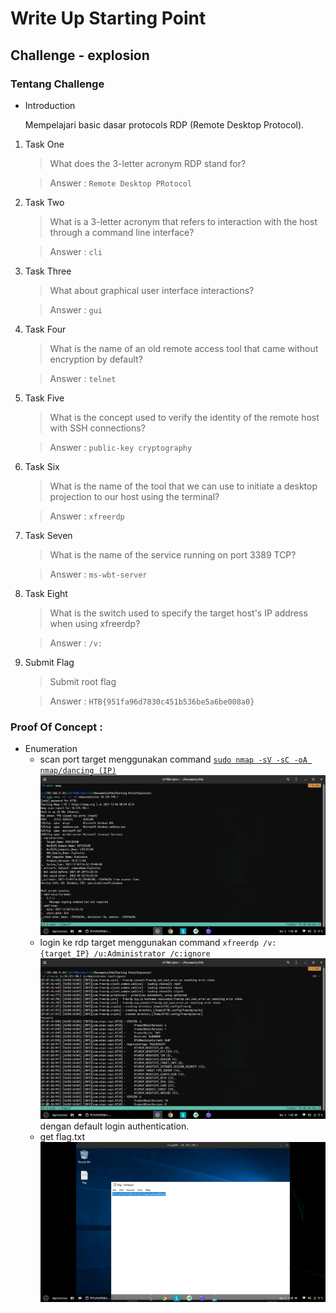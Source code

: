 # Write Up Starting Point

## Challenge - explosion

### Tentang Challenge

- Introduction

  Mempelajari basic dasar protocols RDP (Remote Desktop Protocol).

1. Task One

   > What does the 3-letter acronym RDP stand for?

   > Answer : `Remote Desktop PRotocol`

2. Task Two

   > What is a 3-letter acronym that refers to interaction with the host through a command line interface?

   > Answer : `cli`

3. Task Three

   > What about graphical user interface interactions?

   > Answer : `gui`

4. Task Four

   > What is the name of an old remote access tool that came without encryption by default?

   > Answer : `telnet`

5. Task Five

   > What is the concept used to verify the identity of the remote host with SSH connections?

   > Answer : `public-key cryptography`

6. Task Six

   > What is the name of the tool that we can use to initiate a desktop projection to our host using the terminal?

   > Answer : `xfreerdp`

7. Task Seven

   > What is the name of the service running on port 3389 TCP?

   > Answer : `ms-wbt-server`

8. Task Eight

   > What is the switch used to specify the target host's IP address when using xfreerdp?

   > Answer : `/v:`

9. Submit Flag

   > Submit root flag

   > Answer : `HTB{951fa96d7830c451b536be5a6be008a0}`

### Proof Of Concept :

- Enumeration
  - scan port target menggunakan command [`sudo nmap -sV -sC -oA nmap/dancing (IP)`](./nmap)
    ![nmap](../../assets/explosion_nmap.png)
  - login ke rdp target menggunakan command `xfreerdp /v:{target_IP} /u:Administrator /c:ignore` ![login](../../assets/explosion_login.png) dengan default login authentication.
  - get flag.txt
    ![rdp](../../assets/rdp_interface.png)
